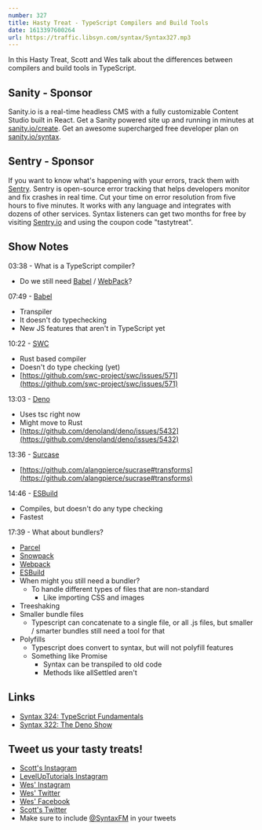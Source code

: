 ```yaml
---
number: 327
title: Hasty Treat - TypeScript Compilers and Build Tools
date: 1613397600264
url: https://traffic.libsyn.com/syntax/Syntax327.mp3
---
```


In this Hasty Treat, Scott and Wes talk about the differences between compilers and build tools in TypeScript.

## Sanity - Sponsor
Sanity.io is a real-time headless CMS with a fully customizable Content Studio built in React. Get a Sanity powered site up and running in minutes at [sanity.io/create](https://www.sanity.io/create). Get an awesome supercharged free developer plan on [sanity.io/syntax](https://www.sanity.io/syntax).

## Sentry - Sponsor
If you want to know what's happening with your errors, track them with [Sentry](https://sentry.io/). Sentry is open-source error tracking that helps developers monitor and fix crashes in real time. Cut your time on error resolution from five hours to five minutes. It works with any language and integrates with dozens of other services. Syntax listeners can get two months for free by visiting [Sentry.io](https://sentry.io/) and using the coupon code "tastytreat".

## Show Notes
03:38 - What is a TypeScript compiler?
* Do we still need [Babel](https://babeljs.io/) / [WebPack](https://webpack.js.org/)? 

07:49 - [Babel](https://babeljs.io/)
* Transpiler
* It doesn't do typechecking
* New JS features that aren't in TypeScript yet

10:22 - [SWC](https://swc.rs/) 
* Rust based compiler
* Doesn't do type checking (yet)
* [https://github.com/swc-project/swc/issues/571](https://github.com/swc-project/swc/issues/571)

13:03 - [Deno](https://deno.land/)
* Uses tsc right now
* Might move to Rust
* [https://github.com/denoland/deno/issues/5432](https://github.com/denoland/deno/issues/5432)

13:36 - [Surcase](https://github.com/alangpierce/sucrase) 
* [https://github.com/alangpierce/sucrase#transforms](https://github.com/alangpierce/sucrase#transforms) 

14:46 - [ESBuild](https://esbuild.github.io/)
* Compiles, but doesn't do any type checking
* Fastest

17:39 - What about bundlers?
* [Parcel](https://parceljs.org/)
* [Snowpack](https://www.snowpack.dev/)
* [Webpack](https://webpack.js.org/)
* [ESBuild](https://esbuild.github.io/)
* When might you still need a bundler?
  * To handle different types of files that are non-standard
    * Like importing CSS and images
* Treeshaking
* Smaller bundle files
  * Typescript can concatenate to a single file, or all .js files, but smaller / smarter bundles still need a tool for that
* Polyfills
  * Typescript does convert to syntax, but will not polyfill features
  * Something like Promise
    * Syntax can be transpiled to old code
    * Methods like allSettled aren't

## Links
* [Syntax 324: TypeScript Fundamentals](https://syntax.fm/show/324/typescript-fundamentals)
* [Syntax 322: The Deno Show](https://syntax.fm/show/322/the-deno-show)

## Tweet us your tasty treats!
* [Scott's Instagram](https://www.instagram.com/stolinski/)
* [LevelUpTutorials Instagram](https://www.instagram.com/LevelUpTutorials/)
* [Wes' Instagram](https://www.instagram.com/wesbos/)
* [Wes' Twitter](https://twitter.com/wesbos)
* [Wes' Facebook](https://www.facebook.com/wesbos.developer)
* [Scott's Twitter](https://twitter.com/stolinski)
* Make sure to include [@SyntaxFM](https://twitter.com/SyntaxFM) in your tweets